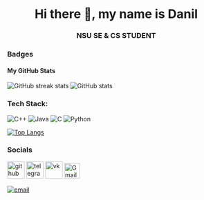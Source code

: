 <h1 align="center">Hi there 👋, my name is Danil</h1>

<h3 align="center">NSU SE & CS STUDENT</h3>

### Badges
#### My GitHub Stats
<p align="center">
  
  ![GitHub streak stats](https://streak-stats.demolab.com/?user=01trisha)
  ![GitHub stats](https://github-readme-stats.vercel.app/api?username=01trisha&show_icons=true)  

</p>

### Tech Stack:

![C++](https://img.shields.io/badge/c++-%2300599C.svg?style=for-the-badge&logo=c%2B%2B&logoColor=white) ![Java](https://img.shields.io/badge/java-%23ED8B00.svg?style=for-the-badge&logo=openjdk&logoColor=white) ![C](https://img.shields.io/badge/c-%2300599C.svg?style=for-the-badge&logo=c&logoColor=white) ![Python](https://img.shields.io/badge/python-3670A0?style=for-the-badge&logo=python&logoColor=ffdd54)

<p align="center">
  
  [![Top Langs](https://github-readme-stats.vercel.app/api/top-langs/?username=01trisha)](https://github.com/anuraghazra/github-readme-stats)
  
  </p>

### Socials

[<img src='https://cdn.jsdelivr.net/npm/simple-icons@3.0.1/icons/github.svg' alt='github' height='40'>](https://github.com/01trisha)  [<img src='https://cdn.jsdelivr.net/npm/simple-icons@3.0.1/icons/telegram.svg' alt='telegram' height='40'>](http://t.me/tgctrisha)  [<img src='https://cdn.jsdelivr.net/npm/simple-icons@3.0.1/icons/vk.svg' alt='vk' height='40'>](https://vk.com/trishasct)
  <a href="mailto:daniltrishkin5@gmail.com" target="_blank" rel="noreferrer">
    <img src="https://cdn.jsdelivr.net/npm/simple-icons@latest/icons/gmail.svg" width="36" height="36" alt="Gmail" />
  </a>

[![email](https://img.shields.io/badge/Email-D14836?logo=gmail&logoColor=white)](mailto:daniltrishkin5@gmail.com) 

